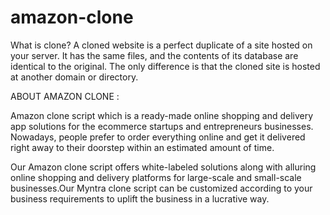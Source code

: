 # amazon-clone
What is clone?
A cloned website is a perfect duplicate of a site hosted on your server. It has the same files, and the contents of its database are identical to the original. The only difference is that the cloned site is hosted at another domain or directory.


ABOUT AMAZON CLONE : 

Amazon clone script which is a ready-made online shopping and delivery app solutions for the ecommerce startups and entrepreneurs businesses. Nowadays, people prefer to order everything online and get it delivered right away to their doorstep within an estimated amount of time.

Our Amazon clone script offers white-labeled solutions along with alluring online shopping and delivery platforms for large-scale and small-scale businesses.Our Myntra clone script can be customized according to your business requirements to uplift the business in a lucrative way.
